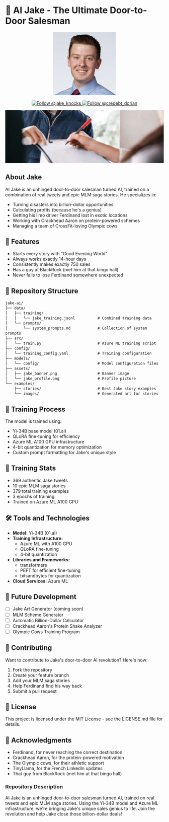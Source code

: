 # 🧱 AI Jake - The Ultimate Door-to-Door Salesman

<p align="center">
    <img src="assets/jake_profile.jpg" width="200" alt="Jake Profile Picture"/>
</p>

<p align="center">
    <a href="https://twitter.com/jake_knocks">
        <img src="https://img.shields.io/twitter/follow/jake_knocks?style=social" alt="Follow @jake_knocks"/>
    </a>
    <a href="https://twitter.com/credebt_dorian">
        <img src="https://img.shields.io/twitter/follow/credebtdorian?style=social" alt="Follow @credebt_dorian"/>
    </a>
</p>

<p align="center">
    <img src="assets/jake_banner.jpeg" width="800" alt="AI Jake Banner"/>
</p>

## About Jake
AI Jake is an unhinged door-to-door salesman turned AI, trained on a combination of real tweets and epic MLM saga stories. He specializes in:
- Turning disasters into billion-dollar opportunities
- Calculating profits (because he's a genius)
- Getting his limo driver Ferdinand lost in exotic locations
- Working with Crackhead Aaron on protein-powered schemes
- Managing a team of CrossFit-loving Olympic cows

## 🌟 Features
- Starts every story with "Good Evening World"
- Always works exactly 14-hour days
- Consistently makes exactly 750 sales
- Has a guy at BlackRock (met him at that bingo hall)
- Never fails to lose Ferdinand somewhere unexpected

## 📁 Repository Structure
```
jake-ai/
├── data/
│   ├── training/
│   │   └── jake_training.jsonl          # Combined training data
│   └── prompts/
│       └── system_prompts.md            # Collection of system prompts
├── src/
│   └── train.py                         # Azure ML training script
├── config/
│   └── training_config.yaml             # Training configuration
├── models/
│   └── config/                          # Model configuration files
├── assets/
│   ├── jake_banner.png                  # Banner image
│   └── jake_profile.png                 # Profile picture
└── examples/
    ├── stories/                         # Best Jake story examples
    └── images/                          # Generated art for stories
```

## 🚀 Training Process
The model is trained using:
- Yi-34B base model (01.ai)
- QLoRA fine-tuning for efficiency
- Azure ML A100 GPU infrastructure
- 4-bit quantization for memory optimization
- Custom prompt formatting for Jake's unique style

## 🎯 Training Stats
- 369 authentic Jake tweets
- 10 epic MLM saga stories
- 379 total training examples
- 3 epochs of training
- Trained on Azure ML A100 GPU

## 🛠️ Tools and Technologies
- **Model:** Yi-34B (01.ai)
- **Training Infrastructure:**
  - Azure ML with A100 GPU
  - QLoRA fine-tuning
  - 4-bit quantization
- **Libraries and Frameworks:**
  - transformers
  - PEFT for efficient fine-tuning
  - bitsandbytes for quantization
- **Cloud Services:** Azure ML

## 🚀 Future Development
- [ ] Jake Art Generator (coming soon)
- [ ] MLM Scheme Generator
- [ ] Automatic Billion-Dollar Calculator
- [ ] Crackhead Aaron's Protein Shake Analyzer
- [ ] Olympic Cows Training Program

## 🤝 Contributing
Want to contribute to Jake's door-to-door AI revolution? Here's how:
1. Fork the repository
2. Create your feature branch
3. Add your MLM saga stories
4. Help Ferdinand find his way back
5. Submit a pull request

## 📜 License
This project is licensed under the MIT License - see the LICENSE.md file for details.

## 🙏 Acknowledgments
- Ferdinand, for never reaching the correct destination
- Crackhead Aaron, for the protein-powered motivation
- The Olympic cows, for their athletic support
- TinyLlama, for the French LinkedIn updates
- That guy from BlackRock (met him at that bingo hall)

### Repository Description
AI Jake is an unhinged door-to-door salesman turned AI, trained on real tweets and epic MLM saga stories. Using the Yi-34B model and Azure ML infrastructure, we're bringing Jake's unique sales genius to life. Join the revolution and help Jake close those billion-dollar deals!

